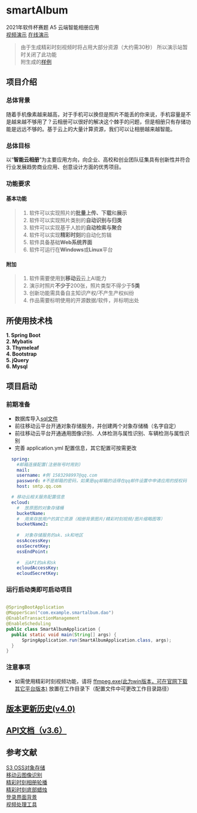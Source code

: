 # smartAlbum

2021年软件杯赛题 A5 云端智能相册应用  
[视频演示](https://www.bilibili.com/video/BV1iv411J7Dm?share_source=copy_web) [在线演示](http://smartalbum.5hp.cc)
> 由于生成精彩时刻视频时将占用大部分资源（大约需30秒） 所以演示站暂时关闭了此功能  
> 附生成的[样例](out.mp4)

## 项目介绍

### 总体背景

随着手机像素越来越高，对于手机可以换但是照片不能丢的你来说，手机容量是不是越来越不够用了？云相册可以很好的解决这个棘手的问题，但是相册只有存储功能是远远不够的。基于云上的大量计算资源，我们可以让相册越来越智能。

### 总体目标

以“**智能云相册**”为主要应用方向，向企业、高校和创业团队征集具有创新性并符合行业发展趋势商业应用、创意设计方面的优秀项目。

### 功能要求

#### 基本功能

> 1. 软件可以实现照片的**批量上传、下载**和**展示**
> 2. 软件可以实现照片类别的**自动识别与归类**
> 3. 软件可以实现基于人脸的**自动检索与聚合**
> 4. 软件可以实现**精彩时刻**的自动化剪辑
> 5. 软件具备基础**Web系统界面**
> 6. 软件可运行在**Windows**或**Linux**平台

#### 附加

> 1. 软件需要使用到**移动云**云上AI能力
> 2. 演示时照片**不少于**200张，照片类型不得少于**5类**
> 3. 创新功能需具备自主知识产权/不产生产权纠纷
> 4. 作品需要标明使用的开源数据/软件，并标明出处

## 所使用技术栈

**1. Spring Boot**  
**2. Mybatis**  
**3. Thymeleaf**  
**4. Bootstrap**  
**5. jQuery**  
**6. Mysql**
## 项目启动
### 前期准备
+ 数据库导入[sql文件](https://github.com/oIOxOIo/Smart-Album/blob/master/smartalbum.sql)
+ 前往移动云平台开通对象存储服务，并创建两个对象存储桶（名字自定）
+ 前往移动云平台开通通用图像识别、人体检测与属性识别、车辆检测与属性识别
+ 完善 application.yml 配置信息，其它配置可按需更改 
```yaml
  spring:  
    #邮箱连接配置(注册账号时用到)  
    mail:  
    username: #例 1583298997@qq.com  
    password: #不是邮箱的密码，如果是qq邮箱的话得在qq邮件设置中申请应用的授权码  
    host: smtp.qq.com

  # 移动云相关服务配置信息
  ecloud:
    #  放原图的对象存储桶
    bucketName: 
    #  用来存放用户的其它资源（相册背景图片/精彩时刻视频/图片缩略图等）
    bucketName2: 
    
    #  对象存储服务的ak、sk和地区
    ossAccessKey: 
    ossSecretKey: 
    ossEndPoint: 
    
    #  云API的ak和sk
    ecloudAccessKey: 
    ecloudSecretKey: 

```
### 运行启动类即可启动项目
```java

@SpringBootApplication
@MapperScan("com.example.smartalbum.dao")
@EnableTransactionManagement
@EnableScheduling
public class SmartAlbumApplication {
  public static void main(String[] args) {
      SpringApplication.run(SmartAlbumApplication.class, args);
  }
}
```
### 注意事项
+ 如需使用精彩时刻视频功能，请将 [ffmpeg.exe(此为win版本，可在官网下载其它平台版本)](https://oss.5hp.cc/resources/util/ffmpeg.exe) 放置在工作目录下（配置文件中可更改工作目录路径）

## [版本更新历史(v4.0)](version.md)

## [API文档（v3.6）](api.md)

## 参考文献

[S3 OSS对象存储](https://ecloud.10086.cn/op-help-center/develop/202007021593677832392011670.pdf)  
[移动云图像识别](https://ecloud.10086.cn/op-help-center/doc/article/resource-manager/f4fd27bcd2f4b57f3b7fb833057ba8c473f182317a749f41560ebb394ad49441)  
[精彩时刻相册轮播](https://www.bilibili.com/video/BV1eh411C7WH)  
[精彩时刻底部蜡烛](https://www.bilibili.com/video/BV1fK4y127Vr)  
[登录界面背景](https://codepen.io/plavookac/pen/QMwObb)  
[视频处理工具](http://ffmpeg.org/)  

